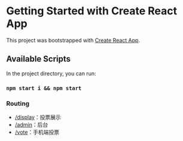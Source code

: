 # Getting Started with Create React App

This project was bootstrapped with [Create React App](https://github.com/facebook/create-react-app).

## Available Scripts

In the project directory, you can run:

### `npm start i && npm start`

### Routing
- [/display](http://localhost:3000/display)：投票展示
- [/admin](http://localhost:3000/admin)：后台
- [/vote](http://localhost:3000/vote)：手机端投票
